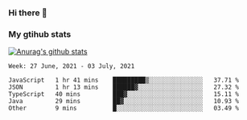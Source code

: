 ### Hi there 👋

### My gtihub stats

[![Anurag's github stats](https://github-readme-stats.vercel.app/api?username=gaozhidong)](https://github.com/gaozhidong/github-readme-stats)

<!--START_SECTION:waka-->
```text
Week: 27 June, 2021 - 03 July, 2021

JavaScript   1 hr 41 mins    █████████▒░░░░░░░░░░░░░░░   37.71 % 
JSON         1 hr 13 mins    ██████▓░░░░░░░░░░░░░░░░░░   27.32 % 
TypeScript   40 mins         ███▓░░░░░░░░░░░░░░░░░░░░░   15.11 % 
Java         29 mins         ██▓░░░░░░░░░░░░░░░░░░░░░░   10.93 % 
Other        9 mins          █░░░░░░░░░░░░░░░░░░░░░░░░   03.49 % 
```
<!--END_SECTION:waka-->